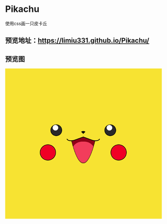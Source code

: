 # Pikachu

使用css画一只皮卡丘

## 预览地址：https://limiu331.github.io/Pikachu/

## 预览图

![example](https://github.com/LiMiu331/Pikachu/blob/master/%E6%88%AA%E5%B1%8F2020-03-0521.36.52.png?raw=true)

